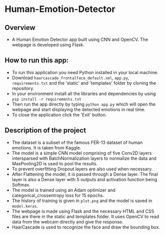 # Human-Emotion-Detector

## Overview
- A Human Emotion Detector app built using CNN and OpenCV. The webpage is developed using Flask.

## How to run this app:
- To run this application you need Python installed in your local machine.
- Download `haarcascade_frontalface_default.xml`, `app.py`, `requirements.txt` and the 'static' and 'templates' folder by cloning the repository.
- In your environment install all the libraries and dependencies by using `pip install -r requirements.txt`
- Then run the app directly by typing `python app.py` which will open the webpage and start displaying the detected emotions in real time.
- To close the application click the 'Exit' button.

## Description of the project
- The dataset is a subset of the famous FER-13 dataset of human emotions. It is taken from Kaggle.
- The model is a simple CNN model comprising of five Conv2D layers intersparsed with BatchNormalization layers to normalize the data and MaxPooling2D is used to pool the results.
- To prevent overfitting Dropout layers are also used when necessary.
- After Flattening the model, it is passed through a Dense layer. The final layer is also a Dense layer with 5 outputs and activation function being Softmax.
- The model is trained using an Adam optimizer and categorical_crossentropy loss for 15 epochs.
- The history of training is given in `plot.png` and the model is saved in `model.keras`.
- The webpage is made using Flask and the necessary HTML and CSS files are there in the static and templates folder. It uses OpenCV to read data from the webcam directly and give the response.
- HaarCascade is used to recognize the face and draw the bounding box.
